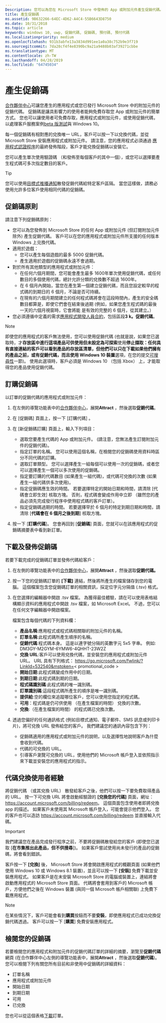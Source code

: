 ```yaml
---
Description: 您可以為您在 Microsoft Store 中發佈的 App 或附加元件產生促銷代碼。
title: 產生促銷碼
ms.assetid: 9B632266-64EC-4D62-A4C4-55B6643D8750
ms.date: 10/31/2018
ms.topic: article
keywords: windows 10, uwp, 促銷代碼, 促銷碼, 預付碼, 預付代碼
ms.localizationpriority: medium
ms.openlocfilehash: 931b3abfe13a3834d991ee1a0a38c752b9e3f719
ms.sourcegitcommit: 7da28cf4f4e8390bc9a21a9488b03af39271cbbe
ms.translationtype: MT
ms.contentlocale: zh-TW
ms.lasthandoff: 04/28/2019
ms.locfileid: "64745034"
---
```

# <a name="generate-promotional-codes"></a>產生促銷碼


[合作夥伴中心](https://partner.microsoft.com/dashboard)可讓您產生的應用程式或您已發行 Microsoft Store 中的附加元件的促銷代碼。 促銷碼是讓具影響力的使用者能夠免費存取您 App 或附加元件的簡單方式。 您也可以讓使用者可免費存取，應用程式或附加元件，或使用促銷代碼，以處理客戶服務案例[beta 版測試](beta-testing-and-targeted-distribution.md)與 Windows 10。 

每一個促銷碼有相對應的兌換唯一 URL，客戶可以按一下以兌換代碼，並從 Microsoft Store 安裝應用程式或附加元件。  請注意，您的應用程式必須通過 [應用程式認證程序](the-app-certification-process.md)的最終發佈階段，客戶才能兌換促銷碼以安裝它。

您可以產生單次使用驗證碼 （和發佈至每個客戶的其中一個），或您可以選擇要產生程式碼可多次指定數目的客戶。

> [!TIP]
> 您可以使用[目標式推播通知](send-push-notifications-to-your-apps-customers.md)散發促銷代碼給特定客戶區隔。 當您這樣做，請務必使用允許多位客戶使用相同代碼的促銷碼。


## <a name="promotional-code-policies"></a>促銷碼原則

請注意下列促銷碼原則：

-   您可以為您發佈到 Microsoft Store 的任何 App 或附加元件 (但訂閱附加元件除外) 產生促銷代碼。 客戶可以在您的應用程式或附加元件所支援的任何版本 Windows 上兑換代碼。
-   適用於遊戲：
    - 您可以產生每個遊戲的最多 5000 促銷代碼。
    - 產生適用於遊戲的促銷碼永遠不會過期。
- 對於所有其他類型的應用程式或附加元件：
    - 在任何六個月期間，您可能會產生最多 1600年單次使用促銷代碼，或任何數目的多個使用代碼，總計允許分類的兌換數不超過 1600年。
    - 在 6 個月內開始，當您在產生第一個建立促銷代碼，而且您設定較早的程式碼的到期日的 6 個月，不論是否可持續。
    - 在現有的六個月期間建立的任何程式碼將會在這段時間內，產生的安全碼數目都算是，即使它們會在結束後過期 (例如，如果您產生程式碼的最後一天的六個月視窗時，它會將能 是有效的完整的 6 個月，從其建立。）
-   您必須遵循中定義的需求[應用程式開發人員合約](https://docs.microsoft.com/legal/windows/agreements/app-developer-agreement)，包括區段**3 k。促銷代碼**。

> [!NOTE]
> 即使您的應用程式的客戶無法使用，您可以使用促銷代碼 (也就是說，如果您已選取時，才**存放區中進行這項產品可供使用但未設定為可探索**使用**停止擷取：任何具有直接連結的客戶可以看到產品的存放區清單，但他們可以只在下載如果他們擁有的產品之前，或有促銷代碼，而且使用 Windows 10 裝置**選項，在您的提交[可搜尋性](choose-visibility-options.md#discoverability)一節)。 使用此選項時，客戶必須是 Windows 10 （包括 Xbox） 上，才能取得您的產品使用促銷代碼。


## <a name="order-promotional-codes"></a>訂購促銷碼

以訂單的促銷代碼的應用程式或附加元件：

1.  在左側的導覽功能表中的[合作夥伴中心](https://partner.microsoft.com/dashboard)，展開**Attract** ，然後選取**促銷代碼**。

2.   在 [促銷碼]  頁面上，按一下 [訂購代碼]  。

3.  在 [新促銷碼訂購]  頁面上，輸入下列項目：
    -   選取您要產生代碼的 App 或附加元件。 (請注意，您無法產生訂閱附加元件的促銷代碼)。
    -   指定訂單的名稱。 您可以使用這個名稱，在檢閱您的促銷碼使用資料時區分不同代碼的訂購。
    -   選取訂單類型。 您可以選擇產生一組每個可以使用一次的促銷碼，或者您可以選擇產生一個可以多次使用的促銷碼。
    -   指定要訂購的代碼數目 (如果產生一組代碼)，或代碼可兌換的次數 (如果產生一組代碼供多次使用)。
    -   指定促銷碼應生效的時間。 若要選擇特定的開始日期和時間，請清除 [代碼會立即生效]  核取方塊。 否則，程式碼會變成作用中立即 （雖然您的產品必須先完成發行程序中使用程式碼的客戶訂單）。
    -   指定促銷碼過期的時間。 若要選擇早於 6 個月的特定到期日期和時間，請清除 [**代碼會在 6 個月之後到期**] 核取方塊。

4.  按一下 [**訂購代碼**]。 您會再回到 [**促銷碼**] 頁面，您就可以在該應用程式的促銷碼摘要表中看到新訂單。


## <a name="download-and-distribute-promotional-codes"></a>下載及發佈促銷碼

若要下載完成的促銷碼訂單並發佈代碼給客戶：

1.  在左側的導覽功能表中的[合作夥伴中心](https://partner.microsoft.com/dashboard)，展開**Attract** ，然後選取**促銷代碼。**
2.  按一下您的促銷碼訂單的 **\[下載\]** 連結，然後將所產生的檔案儲存到您的電腦。 這個檔案包含您促銷碼訂單的相關資訊，採定位字元分隔值 (.tsv) 格式。
3.  在您選擇的編輯器中開啟 .tsv 檔案。 為獲得最佳體驗，請在可以使用表格結構顯示資料的應用程式中開啟 .tsv 檔案，如 Microsoft Excel。 不過，您可以在任何文字編輯器中開啟檔案。

    檔案包含每個代碼的下列資料欄：

    -   **產品名稱**:應用程式或程式碼相關聯的附加元件的名稱。
    -   **訂單名稱**:此程式碼所產生順序的名稱。
    -   **促銷代碼**:程式碼本身。 這是以連字號分隔的英數字元 5x5 字串。 例如: DM3GY-M2GYM-6YMW6-4QHHT-23W2Z
    -   **兌換 URL**:客戶可以使用兌換代碼，並安裝您的應用程式或附加元件 URL。 URL 具有下列格式： https://go.microsoft.com/fwlink/?LinkId=532540&mstoken=&lt; promotional_code >
    -   **開始日期**:此程式碼變成作用中的日期。
    -   **到期日期**:此程式碼到期的日期。
    -   **程式碼識別碼**:此程式碼的唯一識別碼。
    -   **訂單識別碼**:這段程式碼所產生的順序是唯一識別碼。
    -   **提供給**:空的欄位來追蹤哪位客戶，您可以使用您指定的程式碼。
    -   **可用**：程式碼是仍可供使用 （在產生檔案的時間） 兌換的次數。
    -   **兌換**:（在產生檔案的時間） 的程式碼已兌換次數。

4.  透過您偏好的任何通訊格式 (例如目標式通知、電子郵件、SMS 訊息或列印卡片)，將可兌換 URL 發佈給您的客戶。 我們建議您的通訊內容包含下列：
    -   促銷碼適用的應用程式或附加元件的說明，以及選擇性地說明客戶為什麼會收到代碼。
    -   代碼的可兌換的 URL。
    -   引導客戶瀏覽可兌換的 URL，使用他們的 Microsoft 帳戶登入並依照指示來下載並安裝您的應用程式的指示。


## <a name="code-redemption-user-experience"></a>代碼兌換使用者經驗

將促銷代碼 （或其兌換 URL） 散發給客戶之後，他們可以按一下要免費取得產品的 URL。 按一下可兌換 URL 將會啟動經驗證的 **\[兌換您的代碼\]** 頁面，網址：<https://account.microsoft.com/billing/redeem>。 這個頁面包含使用者即將兌換 app 的描述。 如果客戶未使用其 Microsoft 帳戶登入，可能會提示他們登入。 您的客戶也可以造訪 <https://account.microsoft.com/billing/redeem> 並直接輸入代碼。

> [!IMPORTANT]
> 我們建議您在產品完成發行程序之前，不要將促銷碼散發給您的客戶 (即使您已選取 [**在市集推出此產品，但不供搜尋**])。 如果客戶嘗試使用尚未發行的產品的促銷碼，將會看到錯誤。

客戶按一下 **\[兌換\]** 後， Microsoft Store 將會開啟應用程式的概觀頁面 (如果他們使用 Windows 10 或 Windows 8.1 裝置)，並且可以按一下 **\[安裝\]** 免費下載並安裝應用程式。 如果客戶是在未安裝 Microsoft Store 的電腦或裝置上，連結將會啟動應用程式的 Microsoft Store 頁面。 代碼將會套用到客戶的 Microsoft 帳戶，方便他們之後在 Windows 裝置 (與同一個 Microsoft 帳戶相關聯) 上免費下載應用程式。

> [!NOTE]
> 在某些情況下，客戶可能會看到**購買**按鈕而不要**安裝**，即使應用程式已成功兌換促銷代碼透過。 客戶可以按一下 [**購買**] 免費安裝應用程式。


## <a name="review-your-promotional-codes"></a>檢閱您的促銷碼

若要檢閱您的應用程式和附加元件的促銷代碼訂單的詳細的摘要，瀏覽至**促銷代碼**網頁 (在合作夥伴中心左側的導覽功能表中，展開**Attract** ，然後選取**促銷代碼**)。 您可以檢閱下列有關您所有目前和非使用中促銷碼的詳細資料：
-   訂單名稱
-   應用程式或附加元件
-   開始日期
-   到期日期
-   可用
-   已兌換

您也可以從這個表格[下載](#download-and-distribute-promotional-codes)訂單。

 
